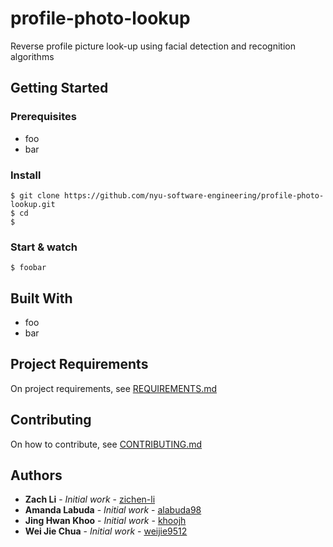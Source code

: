 # profile-photo-lookup

Reverse profile picture look-up using facial detection and recognition algorithms


## Getting Started

### Prerequisites

* foo
* bar

### Install

    $ git clone https://github.com/nyu-software-engineering/profile-photo-lookup.git
    $ cd
    $

### Start & watch

    $ foobar

## Built With

* foo
* bar


## Project Requirements

On project requirements, see [REQUIREMENTS.md](https://github.com/nyu-software-engineering/profile-photo-lookup/blob/master/REQUIREMENTS.md)


## Contributing

On how to contribute, see [CONTRIBUTING.md](https://github.com/nyu-software-engineering/profile-photo-lookup/blob/master/CONTRIBUTING.md)


## Authors

* **Zach Li** - *Initial work* - [zichen-li](https://github.com/zichen-li)
* **Amanda Labuda** - *Initial work* - [alabuda98](https://github.com/alabuda98)
* **Jing Hwan Khoo** - *Initial work* - [khoojh](https://github.com/khoojh)
* **Wei Jie Chua** - *Initial work* - [weijie9512](https://github.com/weijie9512)
